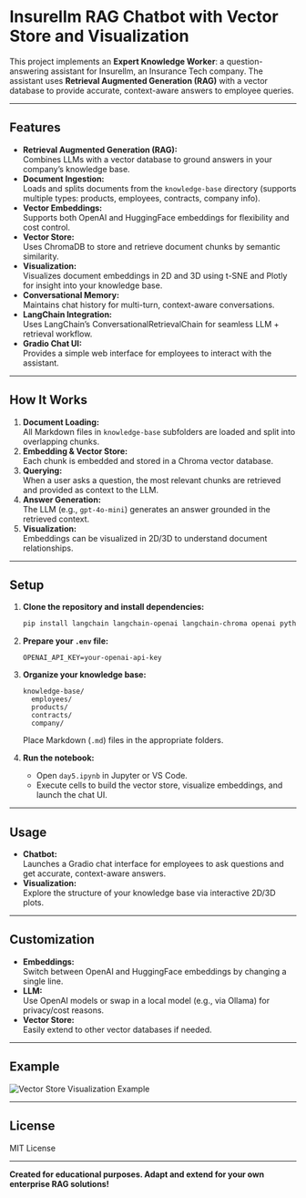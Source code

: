 # Insurellm RAG Chatbot with Vector Store and Visualization

This project implements an **Expert Knowledge Worker**: a question-answering assistant for Insurellm, an Insurance Tech company. The assistant uses **Retrieval Augmented Generation (RAG)** with a vector database to provide accurate, context-aware answers to employee queries.

---

## Features

- **Retrieval Augmented Generation (RAG):**  
  Combines LLMs with a vector database to ground answers in your company’s knowledge base.
- **Document Ingestion:**  
  Loads and splits documents from the `knowledge-base` directory (supports multiple types: products, employees, contracts, company info).
- **Vector Embeddings:**  
  Supports both OpenAI and HuggingFace embeddings for flexibility and cost control.
- **Vector Store:**  
  Uses ChromaDB to store and retrieve document chunks by semantic similarity.
- **Visualization:**  
  Visualizes document embeddings in 2D and 3D using t-SNE and Plotly for insight into your knowledge base.
- **Conversational Memory:**  
  Maintains chat history for multi-turn, context-aware conversations.
- **LangChain Integration:**  
  Uses LangChain’s ConversationalRetrievalChain for seamless LLM + retrieval workflow.
- **Gradio Chat UI:**  
  Provides a simple web interface for employees to interact with the assistant.

---

## How It Works

1. **Document Loading:**  
   All Markdown files in `knowledge-base` subfolders are loaded and split into overlapping chunks.
2. **Embedding & Vector Store:**  
   Each chunk is embedded and stored in a Chroma vector database.
3. **Querying:**  
   When a user asks a question, the most relevant chunks are retrieved and provided as context to the LLM.
4. **Answer Generation:**  
   The LLM (e.g., `gpt-4o-mini`) generates an answer grounded in the retrieved context.
5. **Visualization:**  
   Embeddings can be visualized in 2D/3D to understand document relationships.

---

## Setup

1. **Clone the repository and install dependencies:**
    ```bash
    pip install langchain langchain-openai langchain-chroma openai python-dotenv plotly scikit-learn matplotlib
    ```

2. **Prepare your `.env` file:**
    ```
    OPENAI_API_KEY=your-openai-api-key
    ```

3. **Organize your knowledge base:**
    ```
    knowledge-base/
      employees/
      products/
      contracts/
      company/
    ```
    Place Markdown (`.md`) files in the appropriate folders.

4. **Run the notebook:**
    - Open `day5.ipynb` in Jupyter or VS Code.
    - Execute cells to build the vector store, visualize embeddings, and launch the chat UI.

---

## Usage

- **Chatbot:**  
  Launches a Gradio chat interface for employees to ask questions and get accurate, context-aware answers.
- **Visualization:**  
  Explore the structure of your knowledge base via interactive 2D/3D plots.

---

## Customization

- **Embeddings:**  
  Switch between OpenAI and HuggingFace embeddings by changing a single line.
- **LLM:**  
  Use OpenAI models or swap in a local model (e.g., via Ollama) for privacy/cost reasons.
- **Vector Store:**  
  Easily extend to other vector databases if needed.

---

## Example

![Vector Store Visualization Example](vectorstore_example.png)

---

## License

MIT License

---

**Created for educational purposes. Adapt and extend for your own enterprise RAG solutions!**
